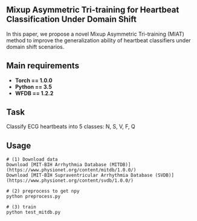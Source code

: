 ## Mixup Asymmetric Tri-training for Heartbeat Classification Under Domain Shift <br>
In this paper, we propose a novel Mixup Asymmetric Tri-training (MIAT) method to improve the generalization ability of heartbeat classifiers
under domain shift scenarios.

## Main requirements

  * **Torch == 1.0.0**
  * **Python == 3.5**
  * **WFDB == 1.2.2**

## Task

Classify ECG heartbeats into 5 classes: N, S, V, F, Q


## Usage
```
# (1) Download data
Download [MIT-BIH Arrhythmia Database (MITDB)](https://www.physionet.org/content/mitdb/1.0.0/)
Download [MIT-BIH Supraventricular Arrhythmia Database (SVDB)](https://www.physionet.org/content/svdb/1.0.0/)

# (2) preprocess to get npy
python preprocess.py

# (3) train
python test_mitdb.py

```

